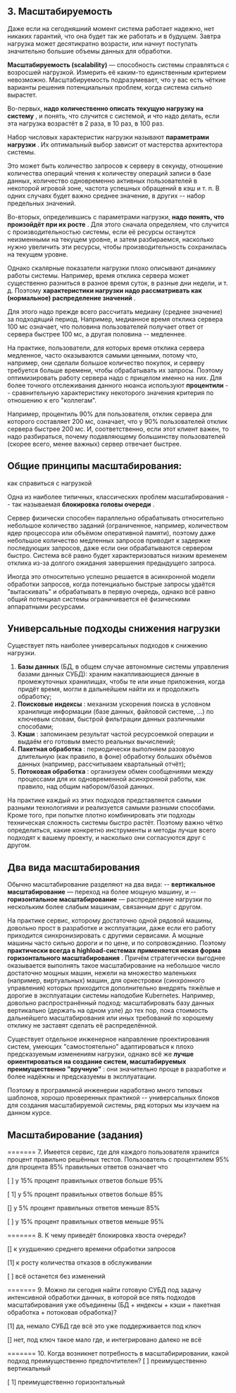 ## 3. Масштабируемость

Даже если на сегодняшний момент система работает надежно, нет никаких гарантий, что она будет так же работать и в будущем. Завтра нагрузка может десятикратно возрасти, или начнут поступать значительно большие объемы данных для обработки.

**Масштабируемость (scalability)** — способность системы справляться с возросшей нагрузкой. Измерить её каким-то единственным критерием невозможно. Масштабируемость подразумевает, что у вас есть чёткие варианты решения потенциальных проблем, когда система сильно вырастет.

Во-первых,  **надо количественно описать текущую нагрузку на систему** , и понять, что случится с системой, и что надо делать, если эта нагрузка возрастёт в 2 раза, в 10 раз, в 100 раз.

Набор числовых характеристик нагрузки называют  **параметрами нагрузки** . Их оптимальный выбор зависит от мастерства архитектора системы.

Это может быть количество запросов к серверу в секунду, отношение количества операций чтения к количеству операций записи в базе данных, количество одновременно активных пользователей в некоторой игровой зоне, частота успешных обращений в кэш и т. п. В одних случаях будет важно среднее значение, в других -- набор предельных значений.

Во-вторых, определившись с параметрами нагрузки,  **надо понять, что произойдёт при их росте** . Для этого сначала определяем, что случится с производительностью системы, если её ресурсы останутся неизменными на текущем уровне, и затем разбираемся, насколько нужно увеличить эти ресурсы, чтобы производительность сохранилась на текущем уровне.

Однако скалярные показатели нагрузки плохо описывают динамику работы системы. Например, время отклика сервера может существенно разниться в разное время суток, в разные дни недели, и т. д. Поэтому  **характеристики нагрузки надо рассматривать как (нормальное) распределение значений** .

Для этого надо прежде всего рассчитать медиану (среднее значение) за подходящий период. Например, медианное время отклика сервера 100 мс означает, что половина пользователей получает ответ от сервера быстрее 100 мс, а другая половина -- медленнее.

На практике, пользователи, для которых время отклика сервера медленное, часто оказываются самыми ценными, потому что, например, они сделали большое количество покупок, и серверу требуется больше времени, чтобы обрабатывать их запросы. Поэтому оптимизировать работу сервера надо с прицелом именно на них. Для более точного отслеживания данного нюанса используют **процентили** -- сравнительную характеристику некоторого значения критерия по отношению к его "коллегам".

Например, процентиль 90% для пользователя, отклик сервера для которого составляет 200 мс, означает, что у 90% пользователей отклик сервера быстрее 200 мс. И, соответственно, если этот клиент важен, то надо разбираться, почему подавляющему большинству пользователей (скорее всего, менее важных) сервер отвечает быстрее.

## Общие принципы масштабирования:

как справиться с нагрузкой

Одна из наиболее типичных, классических проблем масштабирования -- так называемая  **блокировка головы очереди** .

Сервер физически способен параллельно обрабатывать относительно небольшое количество заданий (ограниченное, например, количеством ядер процессора или объёмом оперативной памяти), поэтому даже небольшое количество медленных запросов приводит к задержке последующих запросов, даже если они обрабатываются сервером быстро. Система всё равно будет характеризоваться низким временем отклика из-за долгого ожидания завершения предыдущего запроса.

Иногда это относительно успешно решается в асинхронной модели обработки запросов, когда потенциально быстрые запросы удаётся "вытаскивать" и обрабатывать в первую очередь, однако всё равно общий потенциал системы ограничивается её физическими аппаратными ресурсами.

## Универсальные подходы снижения нагрузки

Существует пять наиболее универсальных подходов к снижению нагрузки.

1) **Базы данных** (БД, в общем случае автономные системы управления базами данных СУБД): храним накапливающиеся данные в промежуточных хранилищах, чтобы те или иные приложения, когда придёт время, могли в дальнейшем найти их и продолжить обработку;
2) **Поисковые индексы** : механизм ускорения поиска в условном хранилище информации (базе данных, файловой системе, ...) по ключевым словам, быстрой фильтрации данных различными способами;
3) **Кэши** : запоминаем результат частой ресурсоемкой операции и выдаём его готовым вместо реальных вычислений;
4) **Пакетная обработка** : периодически выполняем разовую длительную (как правило, в фоне) обработку больших объёмов данных (например, рассчитываем квартальный отчёт);
5) **Потоковая обработка** : организуем обмен сообщениями между процессами для их одновременной асинхронной работы, как правило, над общим набором/базой данных.

На практике каждый из этих подходов представляется самыми разными технологиями и реализуется самыми разными способами. Кроме того, при попытке плотно комбинировать эти подходы техническая сложность системы быстро растёт. Поэтому важно чётко определиться, какие конкретно инструменты и методы лучше всего подходят к вашему проекту, и насколько они согласуются друг с другом.

## Два вида масштабирования

Обычно масштабирование разделяют на два вида:
-- **вертикальное масштабирование** — переход на более мощную машину, и
-- **горизонтальное масштабирование** — распределение нагрузки по нескольким более слабым машинам, связанным друг с другом.

На практике сервис, которому достаточно одной рядовой машины, довольно прост в разработке и эксплуатации, даже если его работу приходится синхронизировать с другими сервисами. А мощные машины часто сильно дороги и по цене, и по сопровождению. Поэтому  **практически всегда в highload-системах применяется некая форма горизонтального масштабирования** . Причём стратегически выгоднее оказывается выполнять такое масштабирование на небольшое число достаточно мощных машин, нежели на множество маленьких (например, виртуальных) машин, для оркестровки (синхронного управления) которых приходится дополнительно внедрять тяжёлые и дорогие в эксплуатации системы наподобие Kubernetes. Например, довольно распространённый подход: масштабировать базу данных вертикально (держать на одном узле) до тех пор, пока стоимость дальнейшего масштабирования или иных требований по хорошему отклику не заставят сделать её распределённой.

Существует отдельное инженерное направление проектирования систем, умеющих "самостоятельно" адаптироваться к плохо предсказуемым изменениям нагрузки, однако всё же  **лучше ориентироваться на создание систем, масштабируемых преимущественно "вручную"** : они значительно проще в разработке и более надёжны и предсказуемы в эксплуатации.

Поэтому в программной инженерии наработано много типовых шаблонов, хорошо проверенных практикой -- универсальных блоков для создания масштабируемой системы, ряд которых мы изучаем на данном курсе.

## Масштабирование (задания)

======= 7. Имеется сервис, где для каждого пользователя хранится процент правильно решённых тестов.
Пользователь с процентилем 95% для процента 85% правильных ответов означает что

[ ] у 15% процент правильных ответов больше 95%

[ 1] у 5% процент правильных ответов больше 85%

[] у 5% процент правильных ответов меньше 85%

[ ] у 15% процент правильных ответов меньше 95%

======= 8. К чему приведёт блокировка хвоста очереди?

[] к ухудшению среднего времени обработки запросов

[1] к росту количества отказов в обслуживании

[ ] всё останется без изменений

======= 9. Можно ли сегодня найти готовую СУБД под задачу интенсивной обработки данных, в которой все пять подходов масштабирования уже объединены (БД + индексы + кэши + пакетная обработка + потоковая обработка)?

[1] да, немало СУБД где всё это уже поддерживается под ключ

[] нет, под ключ такое мало где, и интегрировано далеко не всё

======= 10. Когда возникнет потребность в масштабирировании, какой подход преимущественно предпочтителен?
[ ] преимущественно вертикальный

[ 1] преимущественно горизонтальный
